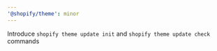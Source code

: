 ```yaml
---
'@shopify/theme': minor
---
```


Introduce `shopify theme update init` and `shopify theme update check` commands
